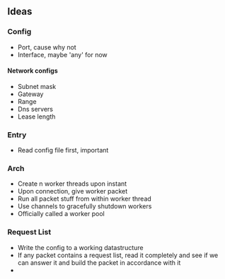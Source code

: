 ## Ideas

### Config 
- Port, cause why not
- Interface, maybe 'any' for now

#### Network configs
- Subnet mask
- Gateway
- Range
- Dns servers
- Lease length

### Entry
- Read config file first, important

### Arch
- Create n worker threads upon instant
- Upon connection, give worker packet
- Run all packet stuff from within worker thread
- Use channels to gracefully shutdown workers
- Officially called a worker pool

### Request List
- Write the config to a working datastructure
- If any packet contains a request list, read it completely and see if we can answer it and build the packet in accordance with it
- 